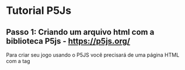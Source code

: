 # Tutorial P5Js

## Passo 1: Criando um arquivo html com a biblioteca P5js - https://p5js.org/

Para criar seu jogo usando o P5JS você precisará de uma página HTML com a tag <script src=""> apontando para o código da biblioteca p5js. Copie o código abaixo e salve como jogo.html. Depois abra em seu navegador preferido. 

#### jogo.html
``` html
<html>
<head>
  <meta charset="UTF-8">
  <script language="javascript" type="text/javascript" src="https://github.com/processing/p5.js/releases/download/0.5.16/p5.js"></script>
  <script>
     //seu código p5js vai aqui:
     function setup() {
      	createCanvas(640, 480);
      	background(0,0,0);
     }

     function draw() {
        ellipse(50, 50, 80, 80);
     }
  </script>
</head>
<body>
    
</body>
</html>
```

No caso do código acima, temos a 2 funções principais do p5js, a function setup() e function draw().  
A setup() só é executada uma única vez, e serve para configurar parâmetros, variáveis, etc.
A draw() é utilizada para redesenhar a tela diversas vezes, em um loop, como se fosse um while(true) ou laço infinito.  Permitindo com isso a criação de animacoes. 

createCanvas uma área de desenho de 640 pixels de largura por 480 pixels de altura
```javascript
createCanvas(640, 480);
```

background pinta a tela de fundo(background) de preto. Essa funcao recebe as cores no formato R, G, B(Red, Green Blue). Como todas as cores estão com zero a cor é preta. Para conseguir um background azul bastaria colocar background(0,0,255); 255 no B, blue(azul).
```javascript
background(0,0,0);
```
uma elipse é desenhada na tela. 
Para isso, temos que informar as coordenadas e o tamanho da elipse usando *ellipse([coordenada x],[coordenada y], [largura], [altura])*. 
```javascript
 ellipse(50, 50, 80, 80);
```

### Passo 1.1 (Alternativo)
A opção acima depende da internet para funcionar, pois o código do p5js esta apontando para um link na web. Alternativamente, você pode optar por baixar o código do p5js (p5.js) em seu diretório local e apontar para ele, deixando seu código autocontido. Veja o exemplo a seguir e note que aproveitamos e colocamos o script do nosso jogo tambem em um arquivo separado (scriptjogo.js).

#### jogo.html
``` html
<html>
<head>
  <meta charset="UTF-8">
  <script language="javascript" type="text/javascript" src="js/p5.js"></script>
  <script language="javascript" type="text/javascript" src="scriptjogo.js"></script>

</head>

<body>
</body>
</html>
```

#### scriptjogo.js
``` javascript
function setup() {
	createCanvas(640, 480);
	background(0);
 }

 function draw() {
        ellipse(50, 50, 80, 80);
 }
```



O resultado da execução do arquivo index.html será: 

![Elipse](imagens/p1.png)

Para mais informações veja: 

* https://p5js.org/reference/#/p5/ellipse 

Um exemplo de código funcionando com processing web (p5.js) pode ser baixado em: https://github.com/AquilesBurlamaqui/P5JS/raw/master/jogoP5js.zip

## Passo 2: Desenhando formas geométricas e usando o editor do p5js 

O processing tem diversas funções para desenho de formas, tais como `ellipse()`, `rect()`, `line()`, `point()`, `quad()`, `triangle()`... Todas elas precisam de informações como posição e tamanho, que são colocadas dentro dos parênteses.

Já que você aprendeu como criar um arquivo html e colocar o script do p5js para funcionar nesse arquivo, vamos agora tentar fazer o mesmo utilizando o editor do próprio sie do p5js:  https://editor.p5js.org/
Ele é uma maneira mais prática de testar e ate mesmo, caso vc crie uma conta na plataforma deles, de criar e publicar seu jogo.
Abram o link https://editor.p5js.org/ e coloquem o seguinte código:

``` javascript
function setup() {
	createCanvas(640, 480);
	background(0,0,0);
}

function draw() {
  //cabeca
  //preenchimento branco
  fill(255, 255, 255);
  //cor da linha AZUL (R(0), G(0), B(255))
  stroke(0, 0, 255);
  //desenha retangulo
  rect(100, 50, 400, 350);
  
  //olhos
  noFill();
  stroke(0, 0, 255);
  ellipse(200, 100, 120, 60);
  ellipse(400, 100, 120, 60);

  //nariz
  noStroke();
  fill(255, 0, 0);
  rect(260, 200, 80, 80);
  
  //boca
  stroke(60, 150, 60);
  strokeWeight(5);
  line(200, 300, 400, 350);
}
```
Resultado da execução:

![Elipse](imagens/p2.png)

Como vimos, função createCanvas() define o tamanho da tela e o background() define sua cor de fundo. Já as funções fill() e stroke(), definem as cores de preenchimento e de contorno, respectivamente. Uma vez utilizadas essas funções, seus efeitos valerão para todas as formas declaradas abaixo. noFill() e noStroke(), retiram o preenchimento e o contorno, respectivamente, e strokeWeight() define uma espessura para o contorno da forma.
  
 Veja:
 
 * https://p5js.org/reference/#/p5/rect
 * https://p5js.org/reference/#/p5/line
 * https://p5js.org/reference/#/p5/fill
 * https://p5js.org/reference/#/p5/noFill
 * https://p5js.org/reference/#/p5/stroke
 * https://p5js.org/reference/#/p5/noStroke
 * https://p5js.org/reference/#/p5/createCanvas
  
Agora vejamos algo mais interessante...

Primeiro teremos que saber o que são as funções setup() e draw(), que viemos utilizando aqui. Elas são usadas basicamente para organizar o fluxo do código. O setup(), é executado apenas uma vez, no começo, para declarações iniciais. Já o draw(), ficará se repetindo no decorrer da execução, nele poderemos fazer algo mudar seu valor ao longo do tempo. Um exemplo é a posição da ellipse, que pode ser alterada de acordo com a posiço do mouse!

Veja:

* https://p5js.org/reference/#/p5/setup
* https://p5js.org/reference/#/p5/draw

Delete o script anterior e digite o seguinte: 

``` javascript
function setup() {
  createCanvas(640, 480);
  noFill();
}

function draw() {
  ellipse(mouseX, mouseY, 80, 80);
}
```
Resultado da execução:

![Elipse](imagens/p3.png)

Os parâmetros mouseY e mouseX, funcionam como variáveis que armazenam os valores da posição do mouse.

Veja:

* https://p5js.org/reference/#/p5/mouseX
* https://p5js.org/reference/#/p5/mouseY

Agora vamos implementar um pouco esse código.

``` javascript
function setup() {
  createCanvas(640, 480);
  noFill();
}

function draw() {
  if (mouseIsPressed){
    ellipse(mouseX, mouseY, 100, 100);
  }
}

```
![Elipse](imagens/p4.png)

A variável mouseIsPressed é uma boleana, nela é armazenado true para o caso de o botão do mouse estar sendo pressionado e false para o caso do botão estar solto.

Veja: 

* https://p5js.org/reference/#/p5/mouseIsPressed

A função random(min, max) também pode ser muito útil para diversas aplicações.
	
``` javascript
function setup() {
  createCanvas(640, 480);
  noFill();
}

function draw() {
  if (mouseIsPressed){
    ellipse(mouseX, mouseY, random(100, 200), random(100, 200));
  }
}

```

![Elipse](imagens/p5.png)

Veja:

* https://p5js.org/reference/#/p5/random

Também podemos criar nossas próprias variáveis.

``` javascript
var posX, posY;

function setup() {
  createCanvas(640, 480);
  posX = 0;
  posY = 200;
}

function draw() {
  background(0);
  if (posX < 640){
	posX = posX + 15;
  }else{
	posX = 0;
  }
  ellipse(posX, posY, 50, 50);
}
```
![Elipse](imagens/p6.png)

Aqui, criamos as variáveis antes das funções, para que elas possam ser usadas em todos os lugares do código. No setup(), damos valores iniciais, visto que o setup só é executado uma única vez. No draw(), verificamos se a posição X do círculo está dentro do nosso canvas, se está verdadeiro, a variável da posição X é incrementada fazendo com que o círculo ande pela tela na horizontal, se ele sai do canvas, a posição X volta para zero (0) e o ciclo recomeça. O background está sendo repintado no draw() para evitar que o círculo deixe um rastro na tela; primeiro é pintado um fundo, depois o círculo é pintado em uma posição X, depois o fundo é pintado novamente e só então um novo círculo é pintado, em uma nova posição X. Experimente retirar a função background e veja o que acontece.

```javascript
var x = 100;
var y = 100;

function setup() {
  createCanvas(512, 512);
}

function draw() {
  background(0);
  if (keyIsDown(LEFT_ARROW))
    x-=5;

  if (keyIsDown(RIGHT_ARROW))
    x+=5;

  if (keyIsDown(UP_ARROW))
    y-=5;

  if (keyIsDown(DOWN_ARROW))
    y+=5;
	
  ellipse(x, y, 50, 50);
}
```
Neste código, utilizamos entradas do teclado para alterar os valores das variáveis criadas. Isso é feito atravéz da função keyIsDown(), que retorna true sempre que uma tecla com o mesmo código que foi passado como parâmetro na função estiver sendo pressionada, e false caso contrário. Você poderá usar o número que representa a tecla ou o próprio nome reservado para ela como: BACKSPACE, DELETE, ENTER, RETURN, TAB, ESCAPE, SHIFT, CONTROL, OPTION, ALT, UP_ARROW, DOWN_ARROW, LEFT_ARROW, RIGHT_ARROW. Para saber o número que representa qualquer tecla, veja: http://keycode.info/. 

Veja: 

* https://p5js.org/reference/#/p5/keyIsDown.

Vejamos agora mais algumas aplicações da função random().
```javascript
var yo, xo;

function setup() {
  createCanvas(512, 512);
  yo = random(512); 
  xo = random(512);
}

function draw() {
  background(0);
  
  if(mouseIsPressed) {
		yo = random(512);
		xo = random(512);
  }
  
  rect(xo,yo,40,40);
}
```

Neste código, a função foi utilizada para definir uma posição aleatória para um retangulo, dentro do nosso canvas, sempre que o botão do mouse for pressionado. Observe que passamos apenas um valor como parâmetro, tal valor é interpretado como o valor máximo e o número escolhido estará na faixa [0, max]. Poderiamos também definir a posição do retangulo para fora do canvas, e faze-lo aparecer utilizando o sistema de movimentação que já vimos antes.

```javascript
var yo, xo;

function setup() {
   createCanvas(512, 512);
   yo = random(512); 
   xo = -random(512);
}

function draw() {
   background(0);
  
   xo += 10;
  
   if(xo > width) {
     yo = random(512);
     xo = -random(512); 
   }
  
   rect(xo,yo,40,40);
}
```
Note que após o retangulo sair da área do nosso canvas, devemos definir as posições novamente, para que ele volte a aparecer no começo da tela.

Veja:

* https://p5js.org/reference/#/p5/random

Introduziremos agora o conceito de *variáveis de estado*. Utilizar variáveis de estado é muito útil para quando precisamos que algo aconteça no programa somente quando alguma outra ação estiver sendo realizada. Por exemplo, você só poderá fazer provas de C2 enquanto a *variável* "cursando C2" estiver ativada, uma vez que essa variável seja desligada você não poderá mais fazer provas de C2 a não ser que "cursando C2" seja ligada novamente ('-'). Para criar uma variável de estado utilizamos as variáveis boleanas, pois estas possuem dois estados, *true* e *false*, que são usados para representar *ligado* e *desligado*.

Vejamos um exemplo prático dessas variáveis de estado.

```javascript
var yo, xo;
var naTela = true;
function setup() {
  createCanvas(512, 512);
  yo = random(512); 
  xo = 15;
}

function draw() {
  background(0);
  
  if(naTela){
    xo += 15;
  }else{
    yo = random(512); 
    xo = 15;
    naTela = true;
  }
  
  if(xo > width) {
	naTela = false;
  }
  
  rect(xo,yo,40,40);
}
```

Aqui, a variável boleana naTela funciona como variável de estado, pois observe que enquanto o retângulo permanecer dentro da área do canvas, naTela é verdadeira e o retângulo anda para a direita, uma vez que este saia da tela, naTela vira falso e o retângulo volta para o começo da tela. Em resumo, podemos ler que o retângulo andará quando naTela for verdadeiro e voltará para o começo da tela quando naTela for falso. Vejamos outro exemplo.

```javascript
var yo, xo;
var podeMudar = true;
function setup() {
  createCanvas(512, 512);
  yo = random(512); 
  xo = 15;
}

function draw() {
  background(0);
  
  if(!podeMudar){
     xo += 15;
  }
  
  if(xo > width){
	podeMudar = true;
  }
  
  if(mouseIsPressed && podeMudar) {
      yo = random(512); 
      xo = 15;
    podeMudar = false;
  }
  
  rect(xo,yo,40,40);
}
```

Aqui a variável de estado é podeMudar. O programa funciona da seguinte forma: quando o mouse é clicado, uma posição é definida para o retângulo que logo então começará a andar para a direita, uma vez em movimento, o clique do mouse não conseguirá mais mudar sua posição até que ele saia da área do canvas. Assim, quando o retângulo estiver fora de vista, podeMudar é verdadeira e a posição poderá ser alterada com um clique do mouse, mas uma vez em movimento, até que o retângulo saia de vista novamente, podeMudar será falsa e o clique do mouse não funcionará. 

Em alguns casos, precisaremos escrever algo na nossa tela, podemos fazer isso usando a função text(), desse modo:

```javascript
var posX, posY;
var contagem = 0;
function setup() {
  createCanvas(640, 480);
  posX = 0;
  posY = 200;
}

function draw() {
  background(0);
  
  textSize(14); // define o tamanho da fonte
  fill(255); 
  text("Ja passaram " + contagem + " bolas.", 250, 15); // escreve na tela, note que podemos imprimir o valor de variáveis.
  
  if (posX < 640){
	posX = posX + 15;
  }else{
	contagem++;
	posX = 0;
  }
  ellipse(posX, posY, 50, 50);
}
```

Saída: 

![Elipse](imagens/p7.png)

Outra função bastante utilizada é a dist(x1, y1, x2, y2), que retorna a distancia entre duas posições informadas. Podemos utiliza-la de diversas formas, veremos um exemplo aqui.

``` javascript
var x1 = 10;
var y1 = 90;

function setup(){
	createCanvas(500, 420);
}

function draw() {
  background(200);
  fill(0);

  var x2 = mouseX;
  var y2 = mouseY;

  line(x1, y1, x2, y2);
  ellipse(x1, y1, 7, 7);
  ellipse(x2, y2, 7, 7);

  var d = int(dist(x1, y1, x2, y2));
  textSize(20);
  text("A distancia entre os pontos é " + d + " pixeis.", 80, 400);
}
```

Saída: 

![Elipse](codigos/figuras/figura8.png)


Adicionando uma musica ao seu código:


```  html

<html>
<head>
  <meta charset="UTF-8">
  <script language="javascript" type="text/javascript" src="https://github.com/processing/p5.js/releases/download/0.5.16/p5.js"></script>
  <script language="javascript" type="text/javascript" src="jogo.js"></script>
<embed name="musica" src="musica.mp3" loop="true" hidden="true" autostart="true"> //mudança



  <style> body {padding: 0; margin: 0;} </style>
</head>

<body>
</body>
</html>

	
```
Foi adicionado uma linha de código com:
```	
<embed name="musica" src="musica.mp3" loop="true" hidden="true" autostart="true">
```
Isso permite que importemos o arquivo "musica.mp3" do nosso diretório;

também podemos importar uma musica da web utilizando endereço URL da musica, por exemplo:
```
<html>
<head>
  <meta charset="UTF-8">
  <script language="javascript" type="text/javascript" src="https://github.com/processing/p5.js/releases/download/0.5.16/p5.js"></script>
  <script language="javascript" type="text/javascript" src="jogo.js"></script>
<embed name="musica" src="http://66.90.93.122/ost/dragon-ball-revenge-of-king-piccolo-2009/chgpgoboug/BGM%20001.mp3" loop="true" hidden="true" autostart="true"> //mudança



  <style> body {padding: 0; margin: 0;} </style>
</head>

<body>
</body>
</html>
```


Por enquanto, pode parecer que não fizemos algo muito interessante, mas essa é só uma base para que você possa criar coisas incríveis. Para isso, basta praticar os conceitos aqui mostrados e juntar-los ao que vocè aprender em suas pesquisas futuras. Um ótimo lugar para expandir seu conhecimento sobre esse assunto é o próprio site do Processing. Divirta-se!

Saiba mais em: 
* https://p5js.org/
